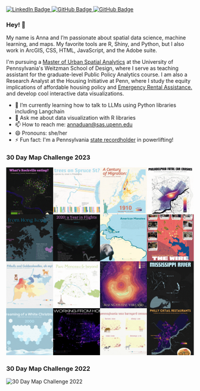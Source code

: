 <div id="badges">
  <a href="https://www.linkedin.com/in/annaduan" target="_blank">
    <img src="https://img.shields.io/badge/LinkedIn-black?style=for-the-badge&logo=linkedin&logoColor=white" alt="LinkedIn Badge"/>
  </a>
  <a href="https://github.com/annaduan09" target="_blank">
    <img src="https://img.shields.io/badge/Github-black?style=for-the-badge&logo=github&logoColor=white" alt="GitHub Badge"/>
  </a>
  <a href="mailto: annaduan@sas.upenn.edu" target="_blank">
    <img src="https://img.shields.io/badge/Email-black?style=for-the-badge&logo=gmail&logoColor=white" alt="GitHub Badge"/>
  </a>
</div>






      

### Hey! 👋

My name is Anna and I’m passionate about spatial data science, machine learning, and maps. My favorite tools are R, Shiny, and Python, but I also work in ArcGIS, CSS, HTML, JavaScript, and the Adobe suite.  

I'm pursuing a [Master of Urban Spatial Analytics](https://www.design.upenn.edu/musa/about) at the University of Pennsylvania's Weitzman School of Design, where I serve as teaching assistant for the graduate-level Public Policy Analytics course. I am also a Research Analyst at the Housing Initiative at Penn, where I study the equity implications of affordable housing policy and [Emergency Rental Assistance.](https://www.housinginitiative.org/rent-debt-and-tenant-vulnerability-in-los-angeles.html) and develop cool interactive data visualizations.

- 🌱 I’m currently learning how to talk to LLMs using Python libraries including Langchain
- 💬 Ask me about data visualization with R libraries
- 📫 How to reach me: annaduan@sas.upenn.edu
- 😄 Pronouns: she/her
- ⚡ Fun fact: I'm a Pennsylvania [state recordholder](https://www.openpowerlifting.org/u/annaduan) in powerlifting!

### 30 Day Map Challenge 2023
![30 Day Map Challenge 2023](https://github.com/annaduan09/annaduan09/blob/1135b357c0516cae9e959accc1fa4bfdf847b074/30%20day%20map%20challenge.gif)

### 30 Day Map Challenge 2022
![30 Day Map Challenge 2022](https://github.com/annaduan09/annaduan09/blob/a27d653fbe08e774dde4fffc6e2d8a8a66cb8666/30maps2022.png)
